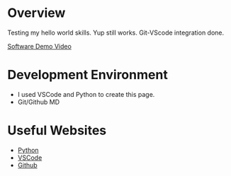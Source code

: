 # Overview

Testing my hello world skills. Yup still works. Git-VScode integration done. 


[Software Demo Video](http://youtube.link.goes.here)

# Development Environment

* I used VSCode and Python to create this page.
* Git/Github MD

# Useful Websites

* [Python](https://www.python.org/)
* [VSCode](https://code.visualstudio.com/)
* [Github](https://github.com/)